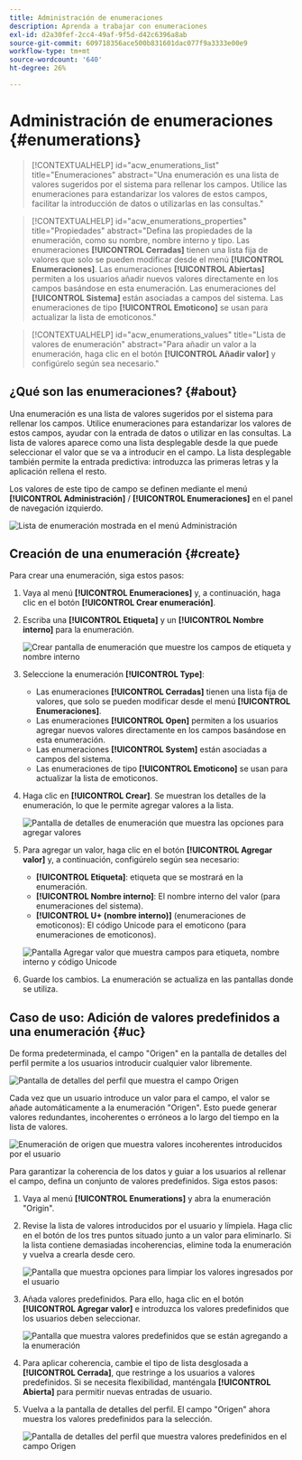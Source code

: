 ```yaml
---
title: Administración de enumeraciones
description: Aprenda a trabajar con enumeraciones
exl-id: d2a30fef-2cc4-49af-9f5d-d42c6396a8ab
source-git-commit: 609718356ace500b831601dac077f9a3333e00e9
workflow-type: tm+mt
source-wordcount: '640'
ht-degree: 26%

---
```


# Administración de enumeraciones {#enumerations}

>[!CONTEXTUALHELP]
>id="acw_enumerations_list"
>title="Enumeraciones"
>abstract="Una enumeración es una lista de valores sugeridos por el sistema para rellenar los campos. Utilice las enumeraciones para estandarizar los valores de estos campos, facilitar la introducción de datos o utilizarlas en las consultas."

>[!CONTEXTUALHELP]
>id="acw_enumerations_properties"
>title="Propiedades"
>abstract="Defina las propiedades de la enumeración, como su nombre, nombre interno y tipo. Las enumeraciones **[!UICONTROL Cerradas]** tienen una lista fija de valores que solo se pueden modificar desde el menú **[!UICONTROL Enumeraciones]**. Las enumeraciones **[!UICONTROL Abiertas]** permiten a los usuarios añadir nuevos valores directamente en los campos basándose en esta enumeración. Las enumeraciones del **[!UICONTROL Sistema]** están asociadas a campos del sistema. Las enumeraciones de tipo **[!UICONTROL Emoticono]** se usan para actualizar la lista de emoticonos."

>[!CONTEXTUALHELP]
>id="acw_enumerations_values"
>title="Lista de valores de enumeración"
>abstract="Para añadir un valor a la enumeración, haga clic en el botón **[!UICONTROL Añadir valor]** y configúrelo según sea necesario."

## ¿Qué son las enumeraciones? {#about}

Una enumeración es una lista de valores sugeridos por el sistema para rellenar los campos. Utilice enumeraciones para estandarizar los valores de estos campos, ayudar con la entrada de datos o utilizar en las consultas. La lista de valores aparece como una lista desplegable desde la que puede seleccionar el valor que se va a introducir en el campo. La lista desplegable también permite la entrada predictiva: introduzca las primeras letras y la aplicación rellena el resto.

Los valores de este tipo de campo se definen mediante el menú **[!UICONTROL Administración]** / **[!UICONTROL Enumeraciones]** en el panel de navegación izquierdo.

![Lista de enumeración mostrada en el menú Administración](assets/enumeration-list.png)

## Creación de una enumeración {#create}

Para crear una enumeración, siga estos pasos:

1. Vaya al menú **[!UICONTROL Enumeraciones]** y, a continuación, haga clic en el botón **[!UICONTROL Crear enumeración]**.

1. Escriba una **[!UICONTROL Etiqueta]** y un **[!UICONTROL Nombre interno]** para la enumeración.

   ![Crear pantalla de enumeración que muestre los campos de etiqueta y nombre interno](assets/enumeration-create.png)

1. Seleccione la enumeración **[!UICONTROL Type]**:

   * Las enumeraciones **[!UICONTROL Cerradas]** tienen una lista fija de valores, que solo se pueden modificar desde el menú **[!UICONTROL Enumeraciones]**.
   * Las enumeraciones **[!UICONTROL Open]** permiten a los usuarios agregar nuevos valores directamente en los campos basándose en esta enumeración.
   * Las enumeraciones **[!UICONTROL System]** están asociadas a campos del sistema.
   * Las enumeraciones de tipo **[!UICONTROL Emoticono]** se usan para actualizar la lista de emoticonos.

1. Haga clic en **[!UICONTROL Crear]**. Se muestran los detalles de la enumeración, lo que le permite agregar valores a la lista.

   ![Pantalla de detalles de enumeración que muestra las opciones para agregar valores](assets/enumeration-details.png)

1. Para agregar un valor, haga clic en el botón **[!UICONTROL Agregar valor]** y, a continuación, configúrelo según sea necesario:

   * **[!UICONTROL Etiqueta]**: etiqueta que se mostrará en la enumeración.
   * **[!UICONTROL Nombre interno]**: El nombre interno del valor (para enumeraciones del sistema).
   * **[!UICONTROL U+ (nombre interno)]** (enumeraciones de emoticonos): El código Unicode para el emoticono (para enumeraciones de emoticonos).

   ![Pantalla Agregar valor que muestra campos para etiqueta, nombre interno y código Unicode](assets/enumeration-emoticon.png)

1. Guarde los cambios. La enumeración se actualiza en las pantallas donde se utiliza.

## Caso de uso: Adición de valores predefinidos a una enumeración {#uc}

De forma predeterminada, el campo &quot;Origen&quot; en la pantalla de detalles del perfil permite a los usuarios introducir cualquier valor libremente.

![Pantalla de detalles del perfil que muestra el campo Origen](assets/enumeration-uc-profile.png)

Cada vez que un usuario introduce un valor para el campo, el valor se añade automáticamente a la enumeración &quot;Origen&quot;. Esto puede generar valores redundantes, incoherentes o erróneos a lo largo del tiempo en la lista de valores.

![Enumeración de origen que muestra valores incoherentes introducidos por el usuario](assets/enumeration-uc-choice.png)

Para garantizar la coherencia de los datos y guiar a los usuarios al rellenar el campo, defina un conjunto de valores predefinidos. Siga estos pasos:

1. Vaya al menú **[!UICONTROL Enumerations]** y abra la enumeración &quot;Origin&quot;.

2. Revise la lista de valores introducidos por el usuario y límpiela. Haga clic en el botón de los tres puntos situado junto a un valor para eliminarlo. Si la lista contiene demasiadas incoherencias, elimine toda la enumeración y vuelva a crearla desde cero.

   ![Pantalla que muestra opciones para limpiar los valores ingresados por el usuario](assets/enumeration-uc-clean.png)

3. Añada valores predefinidos. Para ello, haga clic en el botón **[!UICONTROL Agregar valor]** e introduzca los valores predefinidos que los usuarios deben seleccionar.

   ![Pantalla que muestra valores predefinidos que se están agregando a la enumeración](assets/enumeration-uc-create.png)

4. Para aplicar coherencia, cambie el tipo de lista desglosada a **[!UICONTROL Cerrada]**, que restringe a los usuarios a valores predefinidos. Si se necesita flexibilidad, manténgala **[!UICONTROL Abierta]** para permitir nuevas entradas de usuario.

5. Vuelva a la pantalla de detalles del perfil. El campo &quot;Origen&quot; ahora muestra los valores predefinidos para la selección.

   ![Pantalla de detalles del perfil que muestra valores predefinidos en el campo Origen](assets/enumeration-uc-populated.png)